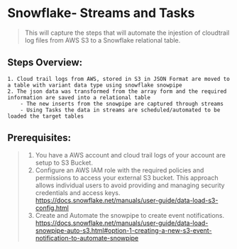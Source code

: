 # Snowflake- Streams and Tasks
>This will capture the steps that will automate the injestion of cloudtrail log files from AWS S3 to a Snowflake relational table.

## Steps Overview:
    1. Cloud trail logs from AWS, stored in S3 in JSON Format are moved to a table with variant data type using snowflake snowpipe
    2. The json data was transformed from the array form and the required information are saved into a relational table
        - The new inserts from the snowpipe are captured through streams
        - Using Tasks the data in streams are scheduled/automated to be loaded the target tables

## Prerequisites:
>1. You have a AWS account and cloud trail logs of your account are setup to S3 Bucket.
>2. Configure an AWS IAM role with the required policies and permissions to access your external S3 bucket. This approach allows individual users to avoid providing and managing security credentials and access keys.
https://docs.snowflake.net/manuals/user-guide/data-load-s3-config.html
>3. Create and Automate the snowpipe to create event notifications.
https://docs.snowflake.net/manuals/user-guide/data-load-snowpipe-auto-s3.html#option-1-creating-a-new-s3-event-notification-to-automate-snowpipe

